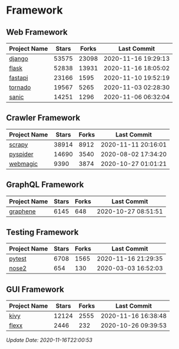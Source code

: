 # Framework

## Web Framework
| Project Name | Stars | Forks | Last Commit |
| ------------ | ----- | ----- | ----------- |
| [django](https://github.com/django/django) | 53575 | 23098 | 2020-11-16 19:29:13 |
| [flask](https://github.com/pallets/flask) | 52838 | 13931 | 2020-11-16 18:05:02 |
| [fastapi](https://github.com/tiangolo/fastapi) | 23166 | 1595 | 2020-11-10 19:52:19 |
| [tornado](https://github.com/tornadoweb/tornado) | 19567 | 5265 | 2020-11-03 02:28:30 |
| [sanic](https://github.com/huge-success/sanic) | 14251 | 1296 | 2020-11-06 06:32:04 |

## Crawler Framework
| Project Name | Stars | Forks | Last Commit |
| ------------ | ----- | ----- | ----------- |
| [scrapy](https://github.com/scrapy/scrapy) | 38914 | 8912 | 2020-11-11 20:16:01 |
| [pyspider](https://github.com/binux/pyspider) | 14690 | 3540 | 2020-08-02 17:34:20 |
| [webmagic](https://github.com/code4craft/webmagic) | 9390 | 3874 | 2020-10-27 01:01:21 |

## GraphQL Framework
| Project Name | Stars | Forks | Last Commit |
| ------------ | ----- | ----- | ----------- |
| [graphene](https://github.com/graphql-python/graphene) | 6145 | 648 | 2020-10-27 08:51:51 |

## Testing Framework
| Project Name | Stars | Forks | Last Commit |
| ------------ | ----- | ----- | ----------- |
| [pytest](https://github.com/pytest-dev/pytest) | 6708 | 1565 | 2020-11-16 21:29:35 |
| [nose2](https://github.com/nose-devs/nose2) | 654 | 130 | 2020-03-03 16:52:03 |

## GUI Framework
| Project Name | Stars | Forks | Last Commit |
| ------------ | ----- | ----- | ----------- |
| [kivy](https://github.com/kivy/kivy) | 12124 | 2555 | 2020-11-16 16:38:48 |
| [flexx](https://github.com/flexxui/flexx) | 2446 | 232 | 2020-10-26 09:39:53 |

*Update Date: 2020-11-16T22:00:53*